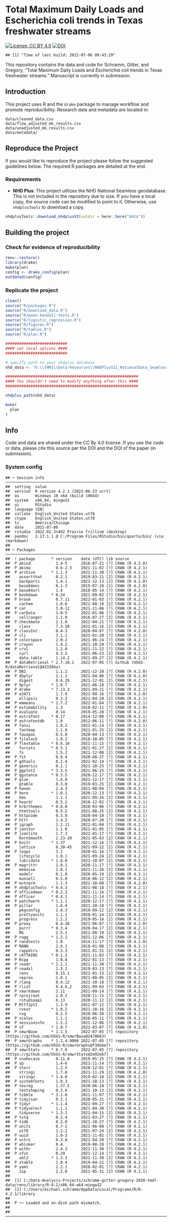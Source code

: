 Total Maximum Daily Loads and Escherichia coli trends in Texas
freshwater streams
================

[![License: CC BY
4.0](https://img.shields.io/badge/License-CC%20BY%204.0-lightgrey.svg)](https://creativecommons.org/licenses/by/4.0/)
[![DOI](https://zenodo.org/badge/307874510.svg)](https://zenodo.org/badge/latestdoi/307874510)

    ## [1] "Time of last build: 2022-07-06 09:43:29"

This repository contains the data and code for Schramm, Gitter, and
Gregory, “Total Maximum Daily Loads and *Escherichia coli* trends in
Texas freshwater streams.” Manuscript is currently in submission.

## Introduction

This project uses R and the `drake` package to manage workflow and
promote reproducibility. Research data and metadata are located in:

    data/cleaned_data.csv
    data/flow_adjusted_mk_results.csv
    data/unadjusted_mk_results.csv
    data/metadata/

## Reproduce the Project

If you would like to reproduce the project please follow the suggested
guidelines below. The required R packages are detailed at the end.

### Requirements

-   **NHD Plus**: This project utilizes the NHD National Seamless
    geodatabase. This is not included in the repository due to size. If
    you have a local copy, the source code can be modified to point to
    it. Otherwise, use `nhdplusTools` to download a copy.

``` r
nhdplusTools::download_nhdplusV2(outdir = here::here("data"))
```

## Building the project

### Check for evidence of reproducibility

``` r
renv::restore()
library(drake)
make(plan)
config <- drake_config(plan)
outdated(config)
```

### Replicate the project

``` r
clean()
source("R/packages.R")  
source("R/download_data.R")
source("R/mann-kendall-tests.R")
source("R/logistic_regression.R")
source("R/figures.R")
source("R/tables.R")
source("R/plan.R")  

###########################
#### set local options ####
###########################

# specify path to your nhdplus database
nhd_data <- "E:\\TWRI\\Data-Resources\\NHDPlusV21_NationalData_Seamless_Geodatabase_Lower48_07\\NHDPlusNationalData\\NHDPlusV21_National_Seamless_Flattened_Lower48.gdb"

##########################################################
#### You shouldn't need to modify anything after this ####
##########################################################

nhdplus_path(nhd_data)

make(
  plan
)
```

## Info

Code and data are shared under the CC By 4.0 license. If you use the
code or data, please cite this source per the DOI and the DOI of the
paper (in submission).

### System config

    ## ─ Session info ─────────────────────────────────────────────────────────────────────────────────────────────
    ##  setting  value
    ##  version  R version 4.2.1 (2022-06-23 ucrt)
    ##  os       Windows 10 x64 (build 19044)
    ##  system   x86_64, mingw32
    ##  ui       RStudio
    ##  language (EN)
    ##  collate  English_United States.utf8
    ##  ctype    English_United States.utf8
    ##  tz       America/Chicago
    ##  date     2022-07-06
    ##  rstudio  2022.02.3+492 Prairie Trillium (desktop)
    ##  pandoc   2.17.1.1 @ C:/Program Files/RStudio/bin/quarto/bin/ (via rmarkdown)
    ## 
    ## ─ Packages ─────────────────────────────────────────────────────────────────────────────────────────────────
    ##  ! package       * version    date (UTC) lib source
    ##  P abind           1.4-5      2016-07-21 [?] CRAN (R 4.2.0)
    ##  P akima           0.6-2.3    2021-11-02 [?] CRAN (R 4.2.1)
    ##  P archive       * 1.1.3      2021-11-30 [?] CRAN (R 4.2.1)
    ##    assertthat      0.2.1      2019-03-21 [2] CRAN (R 4.2.1)
    ##    backports       1.4.1      2021-12-13 [2] CRAN (R 4.2.0)
    ##    base64enc       0.1-3      2015-07-28 [2] CRAN (R 4.2.0)
    ##  P base64url       1.4        2018-05-14 [?] CRAN (R 4.2.1)
    ##  P bookdown      * 0.24       2021-09-02 [?] CRAN (R 4.2.1)
    ##  P broom           0.7.11     2022-01-03 [?] CRAN (R 4.2.1)
    ##    cachem          1.0.6      2021-08-19 [2] CRAN (R 4.2.1)
    ##  P car             3.0-12     2021-11-06 [?] CRAN (R 4.2.1)
    ##  P carData         3.0-5      2022-01-06 [?] CRAN (R 4.2.1)
    ##    cellranger      1.1.0      2016-07-27 [2] CRAN (R 4.2.1)
    ##  P checkmate       2.1.0      2022-04-21 [?] CRAN (R 4.2.1)
    ##    class           7.3-20     2022-01-16 [2] CRAN (R 4.2.1)
    ##  P classInt        0.4-3      2020-04-07 [?] CRAN (R 4.2.0)
    ##  P cli             3.1.1      2022-01-20 [?] CRAN (R 4.2.1)
    ##  P colorspace      2.0-2      2021-06-24 [?] CRAN (R 4.2.1)
    ##  P crayon          1.4.2      2021-10-29 [?] CRAN (R 4.2.1)
    ##  P crul            1.2.0      2021-11-22 [?] CRAN (R 4.2.1)
    ##    curl            4.3.2      2021-06-23 [2] CRAN (R 4.2.1)
    ##    data.table      1.14.2     2021-09-27 [2] CRAN (R 4.2.1)
    ##  P dataRetrieval * 2.7.10.1   2022-07-05 [?] Github (USGS-R/dataRetrieval@423204a)
    ##  P DBI             1.1.2      2021-12-20 [?] CRAN (R 4.2.0)
    ##  P dbplyr          2.1.1      2021-04-06 [?] CRAN (R 4.2.0)
    ##    digest          0.6.29     2021-12-01 [2] CRAN (R 4.2.1)
    ##  P dplyr         * 1.0.7      2021-06-18 [?] CRAN (R 4.2.1)
    ##  P drake         * 7.13.3     2021-09-21 [?] CRAN (R 4.2.1)
    ##  P e1071           1.7-9      2021-09-16 [?] CRAN (R 4.2.0)
    ##    ellipsis        0.3.2      2021-04-29 [2] CRAN (R 4.2.1)
    ##  P emmeans       * 1.7.2      2022-01-04 [?] CRAN (R 4.2.1)
    ##  P estimability    1.3        2018-02-11 [?] CRAN (R 4.2.0)
    ##  P evaluate        0.14       2019-05-28 [?] CRAN (R 4.2.1)
    ##  P extrafont     * 0.17       2014-12-08 [?] CRAN (R 4.2.1)
    ##  P extrafontdb     1.0        2012-06-11 [?] CRAN (R 4.2.0)
    ##  P fansi           1.0.2      2022-01-14 [?] CRAN (R 4.2.1)
    ##    fastmap         1.1.0      2021-01-25 [2] CRAN (R 4.2.1)
    ##  P fauxpas         0.5.0      2020-04-13 [?] CRAN (R 4.2.1)
    ##  P filelock        1.0.2      2018-10-05 [?] CRAN (R 4.2.1)
    ##  P flextable     * 0.6.10     2021-11-15 [?] CRAN (R 4.2.1)
    ##    forcats       * 0.5.1      2021-01-27 [2] CRAN (R 4.2.1)
    ##    fs              1.5.2      2021-12-08 [2] CRAN (R 4.2.1)
    ##  P fst             0.9.4      2020-08-27 [?] CRAN (R 4.2.1)
    ##  P gdtools         0.2.4      2022-02-14 [?] CRAN (R 4.2.1)
    ##  P generics        0.1.1      2021-10-25 [?] CRAN (R 4.2.1)
    ##  P ggplot2       * 3.3.5      2021-06-25 [?] CRAN (R 4.2.1)
    ##  P ggstance      * 0.3.5      2020-12-17 [?] CRAN (R 4.2.1)
    ##  P glue            1.6.0      2021-12-17 [?] CRAN (R 4.2.1)
    ##    gtable          0.3.0      2019-03-25 [2] CRAN (R 4.2.1)
    ##  P haven           2.4.3      2021-08-04 [?] CRAN (R 4.2.1)
    ##  P here          * 1.0.1      2020-12-13 [?] CRAN (R 4.2.1)
    ##    hms             1.1.1      2021-09-26 [2] CRAN (R 4.2.1)
    ##  P hoardr          0.5.2      2018-12-02 [?] CRAN (R 4.2.1)
    ##  P hrbrthemes    * 0.8.0      2020-03-06 [?] CRAN (R 4.2.1)
    ##    htmltools       0.5.2      2021-08-25 [2] CRAN (R 4.2.1)
    ##  P httpcode        0.3.0      2020-04-10 [?] CRAN (R 4.2.1)
    ##  P httr            1.4.2      2020-07-20 [?] CRAN (R 4.2.1)
    ##  P igraph          1.2.11     2022-01-04 [?] CRAN (R 4.2.1)
    ##  P janitor         2.1.0      2021-01-05 [?] CRAN (R 4.2.1)
    ##  P jsonlite        1.7.3      2022-01-17 [?] CRAN (R 4.2.1)
    ##    KernSmooth      2.23-20    2021-05-03 [2] CRAN (R 4.2.1)
    ##  P knitr         * 1.37       2021-12-16 [?] CRAN (R 4.2.1)
    ##    lattice         0.20-45    2021-09-22 [2] CRAN (R 4.2.1)
    ##  P leaps           3.1        2020-01-16 [?] CRAN (R 4.2.1)
    ##    lifecycle       1.0.1      2021-09-24 [2] CRAN (R 4.2.1)
    ##    lubridate     * 1.8.0      2021-10-07 [2] CRAN (R 4.2.1)
    ##  P magrittr        2.0.1      2020-11-17 [?] CRAN (R 4.2.1)
    ##    memoise         2.0.1      2021-11-26 [2] CRAN (R 4.2.1)
    ##    modelr          0.1.8      2020-05-19 [2] CRAN (R 4.2.1)
    ##    munsell         0.5.0      2018-06-12 [2] CRAN (R 4.2.1)
    ##  P mvtnorm         1.1-3      2021-10-08 [?] CRAN (R 4.2.0)
    ##  P nhdplusTools  * 0.4.3      2021-08-18 [?] CRAN (R 4.2.1)
    ##  P officedown    * 0.2.3      2021-11-16 [?] CRAN (R 4.2.1)
    ##  P officer       * 0.4.1      2021-11-14 [?] CRAN (R 4.2.1)
    ##  P patchwork     * 1.1.1      2020-12-17 [?] CRAN (R 4.2.1)
    ##  P pillar          1.6.4      2021-10-18 [?] CRAN (R 4.2.1)
    ##    pkgconfig       2.0.3      2019-09-22 [2] CRAN (R 4.2.1)
    ##    prettyunits     1.1.1      2020-01-24 [2] CRAN (R 4.2.1)
    ##    progress        1.2.2      2019-05-16 [2] CRAN (R 4.2.1)
    ##  P proxy           0.4-26     2021-06-07 [?] CRAN (R 4.2.0)
    ##    purrr         * 0.3.4      2020-04-17 [2] CRAN (R 4.2.1)
    ##    R6              2.5.1      2021-08-19 [2] CRAN (R 4.2.1)
    ##  P ragg          * 1.2.1      2021-12-06 [?] CRAN (R 4.2.1)
    ##  P randtests       1.0        2014-11-17 [?] CRAN (R 4.2.0)
    ##  P RANN            2.6.1      2019-01-08 [?] CRAN (R 4.2.1)
    ##    rappdirs        0.3.3      2021-01-31 [2] CRAN (R 4.2.1)
    ##  P rATTAINS      * 0.1.3      2021-11-03 [?] CRAN (R 4.2.1)
    ##  P Rcpp            1.0.8      2022-01-13 [?] CRAN (R 4.2.1)
    ##  P readr         * 2.1.1      2021-11-30 [?] CRAN (R 4.2.1)
    ##  P readxl          1.3.1      2019-03-13 [?] CRAN (R 4.2.1)
    ##    renv            0.15.1     2022-01-13 [1] CRAN (R 4.2.1)
    ##    reprex          2.0.1      2021-08-05 [2] CRAN (R 4.2.1)
    ##  P rlang           0.4.12     2021-10-18 [?] CRAN (R 4.2.1)
    ##  P rlist           0.4.6.2    2021-09-03 [?] CRAN (R 4.2.1)
    ##  P rmarkdown       2.11       2021-09-14 [?] CRAN (R 4.2.1)
    ##  P rprojroot       2.0.2      2020-11-15 [?] CRAN (R 4.2.1)
    ##    rstudioapi      0.13       2020-11-12 [2] CRAN (R 4.2.1)
    ##  P Rttf2pt1        1.3.9      2021-07-22 [?] CRAN (R 4.2.1)
    ##    rvest         * 1.0.2      2021-10-16 [2] CRAN (R 4.2.1)
    ##    rvg             0.2.5      2020-06-30 [2] CRAN (R 4.2.1)
    ##  P scales          1.1.1      2020-05-11 [?] CRAN (R 4.2.1)
    ##  P sessioninfo     1.2.2      2021-12-06 [?] CRAN (R 4.2.1)
    ##  P sf            * 1.0-7      2022-03-07 [?] CRAN (R 4.2.0)
    ##  P smwrBase      * 1.1.5      2022-07-05 [?] repository (https://github.com/USGS-R/smwrBase@2478663)
    ##  P smwrGraphs    * 1.1.4.9000 2022-07-05 [?] repository (https://github.com/USGS-R/smwrGraphs@f3debe7)
    ##  P smwrStats     * 0.7.6      2022-07-05 [?] repository (https://github.com/USGS-R/smwrStats@2e02eb7)
    ##  P snakecase       0.11.0     2019-05-25 [?] CRAN (R 4.2.1)
    ##  P sp              1.4-6      2021-11-14 [?] CRAN (R 4.2.1)
    ##  P storr           1.2.5      2020-12-01 [?] CRAN (R 4.2.1)
    ##    stringi         1.7.6      2021-11-29 [2] CRAN (R 4.2.0)
    ##    stringr       * 1.4.0      2019-02-10 [2] CRAN (R 4.2.1)
    ##  P systemfonts     1.0.3      2021-10-13 [?] CRAN (R 4.2.1)
    ##  P texreg          1.37.5     2020-06-18 [?] CRAN (R 4.2.1)
    ##    textshaping     0.3.6      2021-10-13 [2] CRAN (R 4.2.1)
    ##  P tibble        * 3.1.6      2021-11-07 [?] CRAN (R 4.2.1)
    ##  P tidyjson        0.3.1      2020-05-31 [?] CRAN (R 4.2.1)
    ##  P tidyr         * 1.1.4      2021-09-27 [?] CRAN (R 4.2.1)
    ##  P tidyselect      1.1.1      2021-04-30 [?] CRAN (R 4.2.1)
    ##    tidyverse     * 1.3.1      2021-04-15 [2] CRAN (R 4.2.1)
    ##  P txtq            0.2.4      2021-03-27 [?] CRAN (R 4.2.1)
    ##  P tzdb            0.2.0      2021-10-27 [?] CRAN (R 4.2.1)
    ##  P units           0.7-2      2021-06-08 [?] CRAN (R 4.2.1)
    ##    utf8            1.2.2      2021-07-24 [2] CRAN (R 4.2.1)
    ##  P uuid            1.0-3      2021-11-01 [?] CRAN (R 4.2.1)
    ##  P vctrs           0.3.8      2021-04-29 [?] CRAN (R 4.2.1)
    ##  P whisker         0.4        2019-08-28 [?] CRAN (R 4.2.1)
    ##  P withr           2.4.3      2021-11-30 [?] CRAN (R 4.2.1)
    ##  P xfun            0.29       2021-12-14 [?] CRAN (R 4.2.1)
    ##    xml2          * 1.3.3      2021-11-30 [2] CRAN (R 4.2.1)
    ##  P xtable          1.8-4      2019-04-21 [?] CRAN (R 4.2.1)
    ##  P yaml            2.2.1      2020-02-01 [?] CRAN (R 4.2.1)
    ##    zip             2.2.0      2021-05-31 [2] CRAN (R 4.2.1)
    ## 
    ##  [1] C:/Data-Analysis-Projects/schramm-gitter-gregory-2020-tmdl-data/renv/library/R-4.2/x86_64-w64-mingw32
    ##  [2] C:/Users/michael.schramm/AppData/Local/Programs/R/R-4.2.1/library
    ## 
    ##  P ── Loaded and on-disk path mismatch.
    ## 
    ## ────────────────────────────────────────────────────────────────────────────────────────────────────────────
